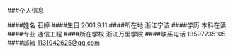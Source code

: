 ###个人信息

####姓名 石婷
####生日 2001.9.11
####所在地 浙江宁波
####学历 本科在读
####专业 通信工程
####所在学校 浙江万里学院
####联系电话 13597735105
####邮箱 1131042625@qq.com
